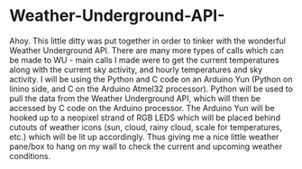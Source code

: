 # Weather-Underground-API-
Ahoy.  This little ditty was put together in order to tinker with the wonderful Weather Underground API.  There are many more types of calls which can be made to WU - main calls I made were to get the current temperatures along with the current sky activity, and hourly temperatures and sky activity.  I will be using the Python and C code on an Arduino Yun (Python on linino side, and C on the Arduino Atmel32 processor).  Python will be used to pull the data from the Weather Underground API, which will then be accessed by C code on the Arduino processor.  The Arduino Yun will be hooked up to a neopixel strand of RGB LEDS which will be placed behind cutouts of weather icons (sun, cloud, rainy cloud, scale for temperatures, etc.) which will be lit up accordingly.  Thus giving me a nice little weather pane/box to hang on my wall to check the current and upcoming weather conditions.
